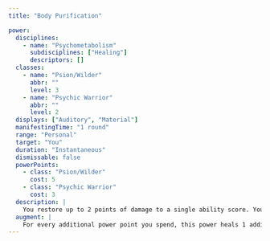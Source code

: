 ```yaml
---
title: "Body Purification"

power:
  disciplines:
    - name: "Psychometabolism"
      subdisciplines: ["Healing"]
      descriptors: []
  classes:
    - name: "Psion/Wilder"
      abbr: ""
      level: 3
    - name: "Psychic Warrior"
      abbr: ""
      level: 2
  displays: ["Auditory", "Material"]
  manifestingTime: "1 round"
  range: "Personal"
  target: "You"
  duration: "Instantaneous"
  dismissable: false
  powerPoints:
    - class: "Psion/Wilder"
      cost: 5
    - class: "Psychic Warrior"
      cost: 3
  description: |
    You restore up to 2 points of damage to a single ability score. You cannot use body purification to heal ability drain.
  augment: |
    For every additional power point you spend, this power heals 1 additional point of damage to the same ability score.
---
```

